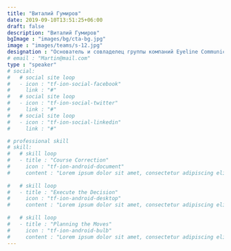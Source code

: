 ```yaml
---
title: "Виталий Гумиров"
date: 2019-09-10T13:51:25+06:00
draft: false
description: "Виталий Гумиров"
bgImage : "images/bg/cta-bg.jpg"
image : "images/teams/s-12.jpg"
designation : "Основатель и совладелец группы компаний Eyeline Communications. Эксперт АНО AI-Cluster."
# email : "Martin@mail.com"
type : "speaker"
# social:
#   # social site loop
#   - icon : "tf-ion-social-facebook"
#     link : "#"
#   # social site loop
#   - icon : "tf-ion-social-twitter"
#     link : "#"
#   # social site loop
#   - icon : "tf-ion-social-linkedin"
#     link : "#"

# professional skill
# skill:
#   # skill loop
#   - title : "Course Correction"
#     icon : "tf-ion-android-document"
#     content : "Lorem ipsum dolor sit amet, consectetur adipiscing elit. Morbi hendrerit elit turpis, a porttitor tellus sollicitudin at."
    
#   # skill loop
#   - title : "Execute the Decision"
#     icon : "tf-ion-android-desktop"
#     content : "Lorem ipsum dolor sit amet, consectetur adipiscing elit. Morbi hendrerit elit turpis, a porttitor tellus sollicitudin at."
    
#   # skill loop
#   - title : "Planning the Moves"
#     icon : "tf-ion-android-bulb"
#     content : "Lorem ipsum dolor sit amet, consectetur adipiscing elit. Morbi hendrerit elit turpis, a porttitor tellus sollicitudin at."
---
```


<!-- Lorem ipsum dolor sit amet, consectetur adipiscing elit, sed do eiusmod tempor incididunt ut labore et dolore magna aliqua. Ut enim ad minim veniam, quis nostrud exercitation ullamco laboris nisi ut aliquip ex ea commodo consequat. Duis aute irure dolor in reprehenderit in voluptate velit esse cillum dolore eu fugiat nulla pariatur. Excepteur sint occaecat cupidatat non proident, sunt in culpa qui officia deserunt mollit anim id est laborum. -->